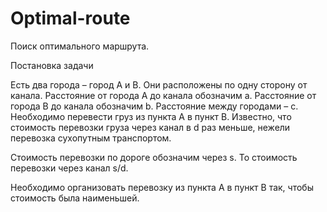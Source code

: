 # Optimal-route
Поиск оптимального маршрута.

Постановка задачи  

Есть два города – город А и В. Они расположены по одну сторону от канала. Расстояние от города А до канала обозначим a. Расстояние от города В до канала обозначим b. Расстояние между городами – с. Необходимо перевести груз из пункта А в пункт В. Известно, что стоимость перевозки груза через канал в d раз меньше, нежели перевозка сухопутным транспортом.  

Стоимость перевозки по дороге обозначим через s. То стоимость перевозки через канал s/d. 

Необходимо организовать перевозку из пункта А в пункт В так, чтобы стоимость была наименьшей.  
